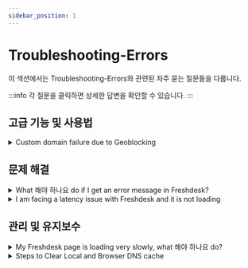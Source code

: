 ```yaml
---
sidebar_position: 1
---
```


# Troubleshooting-Errors

이 섹션에서는 Troubleshooting-Errors와 관련된 자주 묻는 질문들을 다룹니다.

:::info
각 질문을 클릭하면 상세한 답변을 확인할 수 있습니다.
:::


## 고급 기능 및 사용법

<details>
<summary>Custom domain failure due to Geoblocking</summary>

<p dir="ltr">Freshworks uses LetsEncrypt as its Certificate Authority Authorization (CAA) to get certificates for custom domains.</p><p dir="ltr"><br /></p><p dir="ltr">In March 2024, the CAA updated its validation process to verify domain ownership.</p><ul><li dir="ltr">Previously, they sent 3 validation calls from a singular region.</li><li dir="ltr">Now, they send 5 validation calls from multiple regions. <a href="https://community.letsencrypt.org/t/lets-encrypt-is-adding-two-new-remote-perspectives-for-domain-validation/214123" rel="noreferrer" target="_blank">This is a more secure process</a>.</li></ul><p dir="ltr"><br /></p><p dir="ltr">However, if you use geoblocking or have firewall rules to block requests from unknown regions, the new process may cause your certificate validation to fail. To fix this issue:</p><ol><li dir="ltr">(Preferred) Allow all traffic on <strong>HTTP/TCP Port 80</strong> for request path <strong>/.well-known/acme-challenge/</strong> from all regions.</li><li dir="ltr">(Alternative) Avoid Geoblocking and Firewall rules based on specific regions.</li><li dir="ltr">(Unfeasible) The <a class="external-link" href="https://letsencrypt.org/docs/challenge-types/#dns-01-challenge" rel="nofollow">DNS-01 challenge</a> is another alternative approach. However, manual intervention is inherently required for every certificate procurement.</li></ol><p dir="ltr"><br /></p><p dir="ltr"><a href="https://community.letsencrypt.org/t/multi-perspective-validation-geoblocking-faq/218158" rel="noreferrer" target="_blank">Learn more from the CAA.</a></p>

</details>


## 문제 해결

<details>
<summary>What 해야 하나요 do if I get an error message in Freshdesk?</summary>

<p>If you get an error message while using Freshdesk, you will need to send us the Console Logs and X-Request ID so that we can troubleshoot effectively.<br /><br /><strong>To access Console Logs: </strong></p><p>1. Right-click on the page where the error appears.</p><p>2. Choose Inspect -&gt;Console.</p><p>3. Now perform the action that you want to do. </p><p>4. Take a screenshot of the errors displayed in the console and send it to us at <a href="mailto:support@freshdesk.com">support@freshdesk.com</a>.</p><p><br /></p><p><strong>To access X-Request ID: </strong><br />1. Right-click on the page where the error appears.</p><p>2. Choose Inspect -&gt;Network -&gt; Preserve Log.</p><p>3. Now perform the action that you want to do.</p><p>4. In the logs that appear, click on the error log that is highlighted in red.</p><p>5. In that error logs click on Fetch Headers-&gt; Response Headers -&gt;X-Request ID and send it to us at <a href="mailto:support@freshdesk.com">support@freshdesk.com</a>.<br /><br /><img src="#" style={{ fontSize: "16px" }} class="fr-dib fr-bordered" /></p><p><br /><em>Note: Mention the timeframe of when both the data were captured.</em></p>

</details>

<details>
<summary>I am facing a latency issue with Freshdesk and it is not loading</summary>

<p><span style={{ fontSize: "16px" }}>When a Freshdesk page takes time to load, or if there is a timeout before performing certain tasks, try logging in to the account via an Incognito Window. <br /><br />If the issue persists, we will need the traceroute results to diagnose the problem.<br /><br />Here is how you can fetch the traceroute results. Write to us at <strong>support@freshdesk.com</strong> along with the traceroute data.</span><span style={{ fontSize: "16px" }}><br /></span></p>

</details>


## 관리 및 유지보수

<details>
<summary>My Freshdesk page is loading very slowly, what 해야 하나요 do?</summary>

<p>When a Freshdesk page takes time to load, or you experience a timeout before performing certain tasks, try logging in to the account via an Incognito Window.<br /><br />If the issue persists, we will need the HAR file to troubleshoot effectively.<br /><br />HAR, short for HTTP Archive format, tracks all the logging of a web browser’s interaction with a site.<br /><br />Here’s how you can easily generate a HAR file using different browsers.</p><ul><li><p>Chrome</p></li><li><p>Firefox</p></li><li><p dir="ltr">Safari</p></li></ul><p><br /></p><p dir="ltr"><strong style={{ fontSize: "16px" }}>Note</strong><span style={{ fontSize: "16px" }}>:&nbsp;</span><em style={{ fontSize: "16px" }}>A HAR file includes data such as the content of your cookies and the pages you downloaded while making the recording. Anyone with access to the HAR file can view the data submitted while recording, which may include personal data or other sensitive data. Make sure that you secure your HAR files accordingly. Cloudflare has released a&nbsp;<a href="https://blog.cloudflare.com/introducing-har-sanitizer-secure-har-sharing/" rel="noreferrer" style={{ fontSize: "16px" }} target="_blank">HAR sanitizer</a> that can be used to strip any sensitive information.&nbsp;</em></p><p><br /></p><p><strong>To generate the HAR file for Chrome:</strong><br /><br /></p><ol><li><p>Open Google Chrome and go to the page where you are experiencing trouble.</p></li><li><p>From the Chrome menu bar (<img alt="mceclip0.png" src="#" width="16" height="21" class="fr-fic fr-dii" />) select <strong>More Tools &gt; Developer Tools</strong>.</p></li><li><p>Select <strong>Network</strong>.</p></li><li><p>Make sure that the Record button ( <img alt="Record button" src="#" width="46" height="45" class="fr-fic fr-dii" />&nbsp;) on the upper left corner of the tab is red. If it is grey, click on it to start recording.</p></li><li><p>Check the <strong>Preserve log</strong> box.</p></li><li><p>Click the Clear button ( <img alt="Clear button" src="#" width="40" height="40" class="fr-fic fr-dii" />&nbsp;) to clear any existing logs from the Network tab.</p></li><li><p>Reproduce the issue that you were experiencing before.</p></li><li><p>Once you have reproduced the issue, right-click anywhere on the grid of network requests, select <strong>Save as HAR with Content</strong>, and save the file on your computer.</p></li><li><p>Send the HAR file to us at <strong>support@freshdesk.com</strong>.</p></li></ol><p dir="ltr" style={{ fontSize: "16px" }}><br /><strong>To generate the HAR file for Firefox:</strong><br /><br /></p><ol><li><p>Open Firefox and go to the page where you are experiencing trouble.</p></li><li><p>Select the Firefox menu (three horizontal parallel lines) at the top-right of your browser window, then select&nbsp;<strong>Web Developer &gt; Network</strong>.</p></li><li><p>The Developer Network Tools opens as a docked panel at the side or bottom of Firefox. Click the&nbsp;<strong>Network</strong> tab.</p></li><li><p>The recording autostarts when you start performing actions in the browser.</p></li><li><p>Once you have reproduced the issue and you see that all of the actions have been generated in the Developer Network Panel (should just take a few seconds), right-click anywhere under the&nbsp;<strong>File</strong> column, and click on&nbsp;<strong>Save all as Har</strong>.</p></li><li><p>Save the HAR file on your computer.</p></li><li><p>Write to us at <strong>support@freshdesk.com</strong> along with the HAR file.<br /><br /><strong>To generate the HAR file for Safari:</strong><br /><br />Before generating the HAR file, make sure you can see the <strong>Develop</strong> menu in Safari. If it is not there, follow the instructions under Use the developer tools in the Develop menu in Safari on Mac.<br /><br /></p><ol style={{ fontSize: "16px" }}><li><p>Open the&nbsp;<strong>Develop</strong> menu and select&nbsp;<strong>Show Web Inspector</strong>.</p></li><li><p>Click the <strong>Network</strong> tab and complete the activity that is causing issues.</p></li><li><p>Click the <strong>Export</strong> icon on the far right of the network tab and save the HAR file.</p></li><li><p dir="ltr">Write to us at <strong>support@freshdesk.com</strong> along with the HAR file.<br /><br /><br /><br /><br /><br /><br /><br /><br /><br /><br /><br /><br /><br /><br /><br /><br /><br /><br /><br /><br /><br /><br /><br /><br /><br /><br /><br /><br /><br /><br /><br /><br /><br /><br /><br /><br /><br /><br /><br /><br /><br /><br /><br /><br /><br /><br /><br /><br /><br /><br /><br /><br /><br /><br /><br /><br /><br /><br /><br /><br /><br /><br /><br /><br /><br /></p></li></ol></li></ol><p><br /></p><p><br /></p><p><br /></p><p><br /></p><p><br /></p>

</details>

<details>
<summary>Steps to Clear Local and Browser DNS cache</summary>

<h2 dir="ltr"><strong><u dir="ltr">Steps to clear the Browser DNS Cache (Browser Specific):</u></strong></h2><p><br /></p><h3><strong><u dir="ltr">Chrome:</u></strong></h3><ul><li dir="ltr">Launch chrome browser</li><li dir="ltr">Type <a href="http://chrome%3A//net-internals/#dns" rel="noopener noreferrer" target="_blank"><em><strong>chrome://net-internals/#dns</strong></em></a><strong><em>&nbsp;</em></strong>in the address bar, then press Enter.</li><li dir="ltr">Click on <strong><em>Clear host cache</em></strong> button</li><li dir="ltr">Chrome Browser DNS cache will be cleared</li></ul><p><br /></p><h3><strong><u dir="ltr">Opera:</u></strong></h3><ul><li dir="ltr">Launch Opera on your Computer</li><li dir="ltr">Type <a href="opera%3A//net-internals/#dns" rel="noreferrer" target="_blank"><strong><em>opera://net-internals/#dns</em></strong></a> in the address bar, then press Enter.</li><li dir="ltr">You’ll be taken to the DNS section of Opera’s internal settings page.&nbsp;</li><li dir="ltr">Click the button labelled <strong><em>Clear Host Cache</em></strong> to flush the DNS cache.</li><li dir="ltr">Open a new tab, then type in the address <a href="http://opera%3A//net-internals/#sockets" rel="noopener noreferrer" target="_blank"><strong><em dir="ltr">opera://net-internals/#sockets</em></strong></a> and press Enter.</li><li dir="ltr">You’ll be taken to the section of Opera’s internal settings page for cached socket pools.&nbsp;</li><li dir="ltr">Now click the button labelled <strong><em>Flush Socket Pools</em></strong>.</li><li dir="ltr">Now restart Opera browser.</li></ul><p><br /></p><h3><strong><u>Firefox:</u></strong></h3><ul><li dir="ltr">Launch Firefox on your Computer.</li><li dir="ltr">In the address bar, type <strong><em>about:config</em>&nbsp;</strong>and press Enter.</li><li dir="ltr">Click <em>“I accept the risk!”</em> on a warning page.</li><li dir="ltr">Use the search field at the top to search for <strong><em>network.dnsCacheExpiration</em></strong>.</li><li dir="ltr">Your search should return two variables, named <strong dir="ltr"><em>network.dnsCacheExpiration</em>&nbsp;</strong>and<strong dir="ltr">&nbsp;<em>network.dnsCacheExpirationGracePeriod</em>.&nbsp;</strong></li><li dir="ltr">Double-click on each variable’s value part so you can edit it, then change the value from the default <strong><em>60 to 0</em></strong>, which will prompt Firefox to immediately clear out its DNS cache.</li><li dir="ltr">After doing this, now set both variables back to <strong><em>60</em></strong>.</li><li dir="ltr">Now restart the Firefox browser.&nbsp;</li></ul><p><br /></p><p><br /></p><h2 dir="ltr"><strong dir="ltr"><u>Steps to clear the Local DNS cache (OS Specific):</u></strong></h2><h3 dir="ltr"><br /><strong><u dir="ltr">Windows OS:</u></strong></h3><ul><li dir="ltr">Search for <strong><em>command prompt</em></strong> in start menu</li><li dir="ltr">Right-click and Select "Run as administrator"</li><li dir="ltr">Type the command<span style={{ fontSize: "16px" }}>&nbsp;</span><pre contenteditable="false" rel="highlighter">ipconfig /flushdns</pre></li><li dir="ltr">If the command succeeds, you will receive the following message “<em>Successfully flushed the DNS Resolver Cache.</em>"</li></ul><p><br /></p><h3><strong><u dir="ltr">Mac OS:</u></strong></h3><ul><li dir="ltr">Open your command line interface or Terminal</li><li dir="ltr">Type the below command<br /><div><pre contenteditable="false" dir="ltr" rel="highlighter"> sudo killall -HUP mDNSResponder</pre></div></li><li dir="ltr">You may need to enter your administrator password</li><li dir="ltr">If the command succeeds the system will not return any output.</li></ul>

</details>

